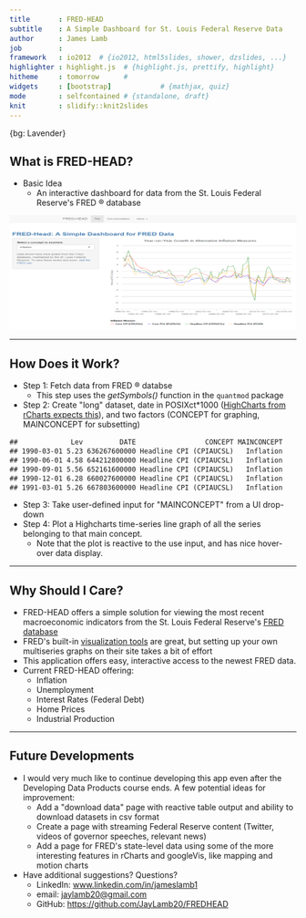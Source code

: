```yaml
---
title       : FRED-HEAD
subtitle    : A Simple Dashboard for St. Louis Federal Reserve Data
author      : James Lamb
job         : 
framework   : io2012  # {io2012, html5slides, shower, dzslides, ...}
highlighter : highlight.js  # {highlight.js, prettify, highlight}
hitheme     : tomorrow      # 
widgets     : [bootstrap]            # {mathjax, quiz}
mode        : selfcontained # {standalone, draft}
knit        : slidify::knit2slides
--- 
```


{bg: Lavender}

## What is FRED-HEAD?

- Basic Idea
    - An interactive dashboard for data from the St. Louis Federal Reserve's FRED &#174; database
    
<img src="http://raw.githubusercontent.com/JayLamb20/FREDHEAD/gh-pages/pitch_slides/assets/img/screencap1.PNG" height="200" width="900">

---

## How Does it Work?

- Step 1: Fetch data from FRED &#174; databse
    - This step uses the *getSymbols()* function in the ```quantmod``` package
- Step 2: Create "long" dataset, date in POSIXct*1000 ([HighCharts from rCharts expects this](http://bl.ocks.org/ramnathv/9301903)), and two factors (CONCEPT for graphing, MAINCONCEPT for subsetting)


```
##             Lev         DATE                 CONCEPT MAINCONCEPT
## 1990-03-01 5.23 636267600000 Headline CPI (CPIAUCSL)   Inflation
## 1990-06-01 4.58 644212800000 Headline CPI (CPIAUCSL)   Inflation
## 1990-09-01 5.56 652161600000 Headline CPI (CPIAUCSL)   Inflation
## 1990-12-01 6.28 660027600000 Headline CPI (CPIAUCSL)   Inflation
## 1991-03-01 5.26 667803600000 Headline CPI (CPIAUCSL)   Inflation
```
- Step 3: Take user-defined input for "MAINCONCEPT" from a UI drop-down
- Step 4: Plot a Highcharts time-series line graph of all the series belonging to that main concept.
    - Note that the plot is reactive to the use input, and has nice hover-over data display.

--- 

## Why Should I Care?

- FRED-HEAD offers a simple solution for viewing the most recent macroeconomic indicators from the St. Louis Federal Reserve's [FRED database](http://research.stlouisfed.org/)
- FRED's built-in [visualization tools](http://research.stlouisfed.org/fred2/graph/?utm_source=research&utm_medium=website&utm_campaign=data-tools) are great, but setting up your own multiseries graphs on their site takes a bit of effort
- This application offers easy, interactive access to the newest FRED data.
- Current FRED-HEAD offering:
    - Inflation
    - Unemployment
    - Interest Rates (Federal Debt)
    - Home Prices
    - Industrial Production

---

## Future Developments

- I would very much like to continue developing this app even after the Developing Data Products course ends. A few potential ideas for improvement:
    - Add a "download data" page with reactive table output and ability to download datasets in csv format
    - Create a page with streaming Federal Reserve content (Twitter, videos of governor speeches, relevant news)
    - Add a page for FRED's state-level data using some of the more interesting features in rCharts and googleVis, like mapping and motion charts
- Have additional suggestions? Questions?
    - LinkedIn: www.linkedin.com/in/jameslamb1
    - email: jaylamb20@gmail.com
    - GitHub: https://github.com/JayLamb20/FREDHEAD
